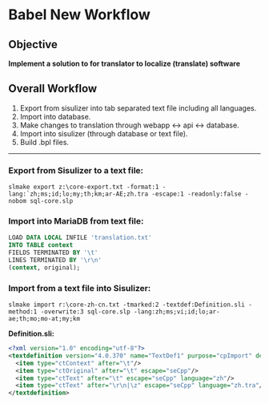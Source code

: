# Babel New Workflow

## Objective
**Implement a solution to for translator to localize (translate) software**

## Overall Workflow
1. Export from sisulizer into tab separated text file including all languages. 
2. Import into database.
3. Make changes to translation through webapp <-> api <-> database.
4. Import into sisulizer (through database or text file).
5. Build .bpl files.

---
### Export from Sisulizer to a text file:
```
slmake export z:\core-export.txt -format:1 -lang:`zh;ms;id;lo;my;th;km;ar-AE;zh.tra -escape:1 -readonly:false -nobom sql-core.slp 
```

### Import into MariaDB from text file:
```sql
LOAD DATA LOCAL INFILE 'translation.txt'
INTO TABLE context
FIELDS TERMINATED BY '\t'
LINES TERMINATED BY '\r\n'
(context, original);
```

### Import from a text file into Sisulizer:
```
slmake import r:\core-zh-cn.txt -tmarked:2 -textdef:Definition.sli -method:1 -overwrite:3 sql-core.slp -lang:zh;ms;vi;id;lo;ar-ae;th;mo;mo-at;my;km
``` 

**Definition.sli:**
```xml
<?xml version="1.0" encoding="utf-8"?>
<textdefinition version="4.0.370" name="TextDef1" purpose="cpImport" detectfileformat="0" fileformat="tffUtf8">
  <item type="ctContext" after="\t"/>
  <item type="ctOriginal" after="\t" escape="seCpp"/>
  <item type="ctText" after="\t" escape="seCpp" language="zh"/>
  <item type="ctText" after="\r\n|\z" escape="seCpp" language="zh.tra"/>
</textdefinition>
```


